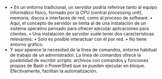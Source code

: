 - • En un entorno tradicional, un servidor podría referirse tanto al equipo informático físico, formado por
  la CPU (central processing unit), memoria, discos e interfaces de red, como al proceso de software.
  • Aquí, el concepto de servidor se limita al de una instalación de un sistema operativo pensado para
  ofrecer ejecutar aplicaciones para clientes.
  • Una instalación de servidor suele tener dos características relevantes:
         • Solo es posible interactuar con él por red.
         • No tiene entorno gráfico.
- Y aquí aparece la necesidad de la línea de comandos, entorno habitual de trabajo de un administrador.
  La línea de comandos ofrece la posibilidad de escribir scripts: archivos con comandos y funciones
  propias de Bash o PowerShell que se pueden ejecutar en bloque.
  Efectivamente, facilitan la automatización.